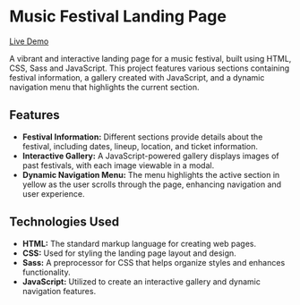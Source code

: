 # Music Festival Landing Page

[Live Demo](https://stan-mqz-festival-musica.netlify.app/)


A vibrant and interactive landing page for a music festival, built using HTML, CSS, Sass and JavaScript. This project features various sections containing festival information, a gallery created with JavaScript, and a dynamic navigation menu that highlights the current section.

## Features

- **Festival Information:** Different sections provide details about the festival, including dates, lineup, location, and ticket information.
- **Interactive Gallery:** A JavaScript-powered gallery displays images of past festivals, with each image viewable in a modal.
- **Dynamic Navigation Menu:** The menu highlights the active section in yellow as the user scrolls through the page, enhancing navigation and user experience.
  
## Technologies Used

- **HTML:** The standard markup language for creating web pages.
- **CSS:** Used for styling the landing page layout and design.
- **Sass:** A preprocessor for CSS that helps organize styles and enhances functionality.
- **JavaScript:** Utilized to create an interactive gallery and dynamic navigation features.
